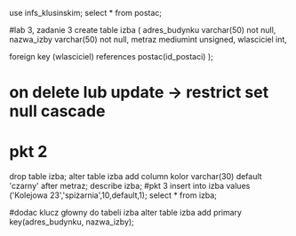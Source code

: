 use infs_klusinskim;
select * from postac;

#lab 3, zadanie 3
create table izba (
adres_budynku varchar(50) not null,
nazwa_izby varchar(50) not null,
metraz mediumint unsigned,
wlasciciel int,

foreign key (wlasciciel)
references postac(id_postaci) 
);
# on delete lub update -> restrict set null cascade
# pkt 2
drop table izba;
alter table izba add column
kolor varchar(30) default 'czarny'
after metraz;
describe izba;
#pkt 3
insert into izba values 
('Kolejowa 23','spiżarnia',10,default,1);
select * from izba;

#dodac klucz głowny do tabeli izba
alter table izba add 
primary key(adres_budynku, nazwa_izby);
